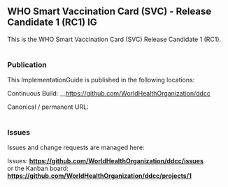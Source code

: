 WHO Smart Vaccination Card (SVC) - Release Candidate 1 (RC1) IG
---
This is the WHO Smart Vaccination Card (SVC) Release Candidate 1 (RC1).
<br> </br>
###
### Publication
This ImplementationGuide is published in the following locations:


Continuous Build: __https://github.com/WorldHealthOrganization/ddcc

Canonical / permanent URL: 
<br> </br>

### Issues
Issues and change requests are managed here:  

Issues:  __https://github.com/WorldHealthOrganization/ddcc/issues__  
    or the Kanban board: __https://github.com/WorldHealthOrganization/ddcc/projects/1__

